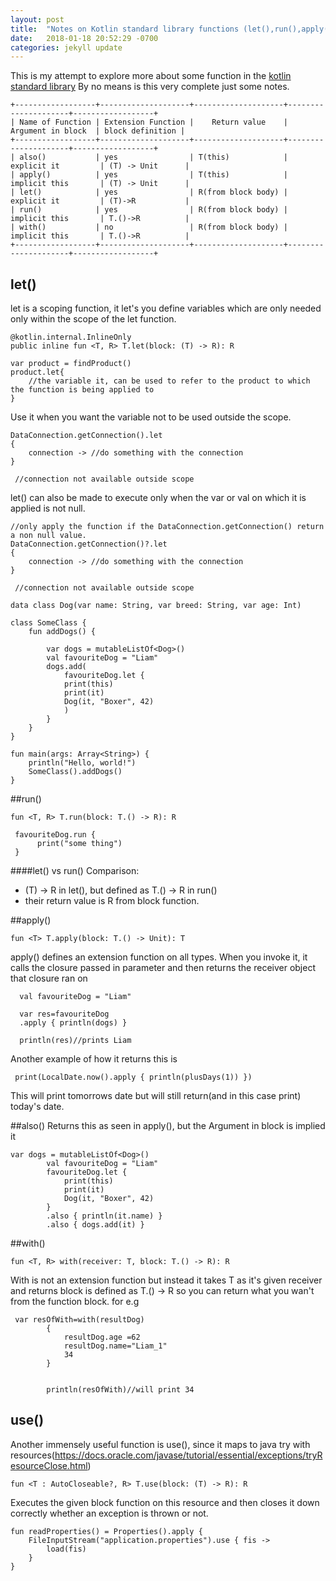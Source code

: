 ```yaml
---
layout: post
title:  "Notes on Kotlin standard library functions (let(),run(),apply(),also(),use(),with()) "
date:   2018-01-18 20:52:29 -0700
categories: jekyll update
---
```


This is my attempt to explore more about some function in the [kotlin standard library](https://kotlinlang.org/api/latest/jvm/stdlib/index.html)
By no means is this very complete just some notes.
```
+------------------+--------------------+--------------------+---------------------+------------------+
| Name of Function | Extension Function |    Return value    |  Argument in block  | block definition |
+------------------+--------------------+--------------------+---------------------+------------------+
| also()           | yes                | T(this)            | explicit it         | (T) -> Unit      |
| apply()          | yes                | T(this)            | implicit this       | (T) -> Unit      |
| let()            | yes                | R(from block body) | explicit it         | (T)->R           |
| run()            | yes                | R(from block body) | implicit this       | T.()->R          |
| with()           | no                 | R(from block body) | implicit this       | T.()->R          |
+------------------+--------------------+--------------------+---------------------+------------------+
```
## let()
let is a scoping function, it let's you define variables which are only needed only within the scope of the
let function.

```
@kotlin.internal.InlineOnly
public inline fun <T, R> T.let(block: (T) -> R): R 
```

```
var product = findProduct()
product.let{
    //the variable it, can be used to refer to the product to which the function is being applied to
}

```
Use it when you want the variable not to be used outside the scope.

```
DataConnection.getConnection().let
{
    connection -> //do something with the connection
}
 
 //connection not available outside scope

```
let() can also be made to execute only when the var or val on which it is applied is not null.
```
//only apply the function if the DataConnection.getConnection() return a non null value.
DataConnection.getConnection()?.let
{
    connection -> //do something with the connection
}
 
 //connection not available outside scope
``` 

```
data class Dog(var name: String, var breed: String, var age: Int)

class SomeClass {
    fun addDogs() {

        var dogs = mutableListOf<Dog>()
        val favouriteDog = "Liam"
        dogs.add(
            favouriteDog.let {
            print(this)
            print(it)
            Dog(it, "Boxer", 42)
            )
        }
    }
}

fun main(args: Array<String>) {
    println("Hello, world!")
    SomeClass().addDogs()
}

```

##run()
```
fun <T, R> T.run(block: T.() -> R): R
```


```
 favouriteDog.run {
      print("some thing")
 }

```

####let() vs run()
Comparison:

 - (T) -> R in let(), but defined as T.() -> R in run()
 - their return value is R from block function.
 
##apply()

```
fun <T> T.apply(block: T.() -> Unit): T

```
apply() defines an extension function on all types. When you invoke it, it calls the closure passed in parameter and then returns the receiver object that closure ran on

```
  val favouriteDog = "Liam"
        
  var res=favouriteDog
  .apply { println(dogs) }
  
  println(res)//prints Liam

```

Another example of how it returns this is 
```
 print(LocalDate.now().apply { println(plusDays(1)) })

```
This will print tomorrows date but will still return(and in this case print) today's date.

##also()
Returns this as seen in apply(), but the Argument in block is implied it
```
var dogs = mutableListOf<Dog>()
        val favouriteDog = "Liam"
        favouriteDog.let {
            print(this)
            print(it)
            Dog(it, "Boxer", 42)
        }
        .also { println(it.name) }
        .also { dogs.add(it) }

```
##with()
```
fun <T, R> with(receiver: T, block: T.() -> R): R
```
With is not an extension function but instead it takes T as it's given receiver and returns 
block is defined as T.() -> R so you can return what you wan't from the function block.
for e.g
```
 var resOfWith=with(resultDog)
        {
            resultDog.age =62
            resultDog.name="Liam_1"
            34
        }


        println(resOfWith)//will print 34
```

## use()
Another immensely useful function is use(), since it maps to java try with resources(https://docs.oracle.com/javase/tutorial/essential/exceptions/tryResourceClose.html)
```
fun <T : AutoCloseable?, R> T.use(block: (T) -> R): R
```
Executes the given block function on this resource and then closes it down
correctly whether an exception is thrown or not.

```
fun readProperties() = Properties().apply {
    FileInputStream("application.properties").use { fis ->
        load(fis)
    }
}


```

